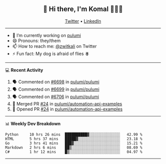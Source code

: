 <h2 align="center"> 👋 Hi there, I'm Komal 🧑🏾‍💻 </h2>
<p align="center">
    <a href="https://twitter.com/zwitkali">Twitter</a> •
    <a href="https://www.linkedin.com/in/komal-ali/">LinkedIn</a>
</p>

--------

- 🔭 I’m currently working on [pulumi](https://github.com/pulumi/pulumi)
- 😄 Pronouns: they/them
- 📫 How to reach me: [@zwitkali](https://twitter.com/zwitkali) on Twitter
- ⚡ Fun fact: My dog is afraid of flies 🪰

--------
💻 **Recent Activity**

<!--START_SECTION:activity-->
1. 🗣 Commented on [#6698](https://github.com/pulumi/pulumi/issues/6698) in [pulumi/pulumi](https://github.com/pulumi/pulumi)
2. 🗣 Commented on [#6699](https://github.com/pulumi/pulumi/issues/6699) in [pulumi/pulumi](https://github.com/pulumi/pulumi)
3. 🗣 Commented on [#6706](https://github.com/pulumi/pulumi/issues/6706) in [pulumi/pulumi](https://github.com/pulumi/pulumi)
4. 🎉 Merged PR [#24](https://github.com/pulumi/automation-api-examples/pull/24) in [pulumi/automation-api-examples](https://github.com/pulumi/automation-api-examples)
5. 💪 Opened PR [#24](https://github.com/pulumi/automation-api-examples/pull/24) in [pulumi/automation-api-examples](https://github.com/pulumi/automation-api-examples)
<!--END_SECTION:activity-->

--------

📊 **Weekly Dev Breakdown**
<!--START_SECTION:waka-->
```text
Python     10 hrs 26 mins  ██████████▓░░░░░░░░░░░░░░   42.99 % 
HTML       5 hrs 37 mins   █████▓░░░░░░░░░░░░░░░░░░░   23.18 % 
Go         3 hrs 41 mins   ███▓░░░░░░░░░░░░░░░░░░░░░   15.21 % 
Markdown   2 hrs 6 mins    ██▒░░░░░░░░░░░░░░░░░░░░░░   08.69 % 
C#         1 hr 12 mins    █▒░░░░░░░░░░░░░░░░░░░░░░░   04.97 % 
```
<!--END_SECTION:waka-->

--------